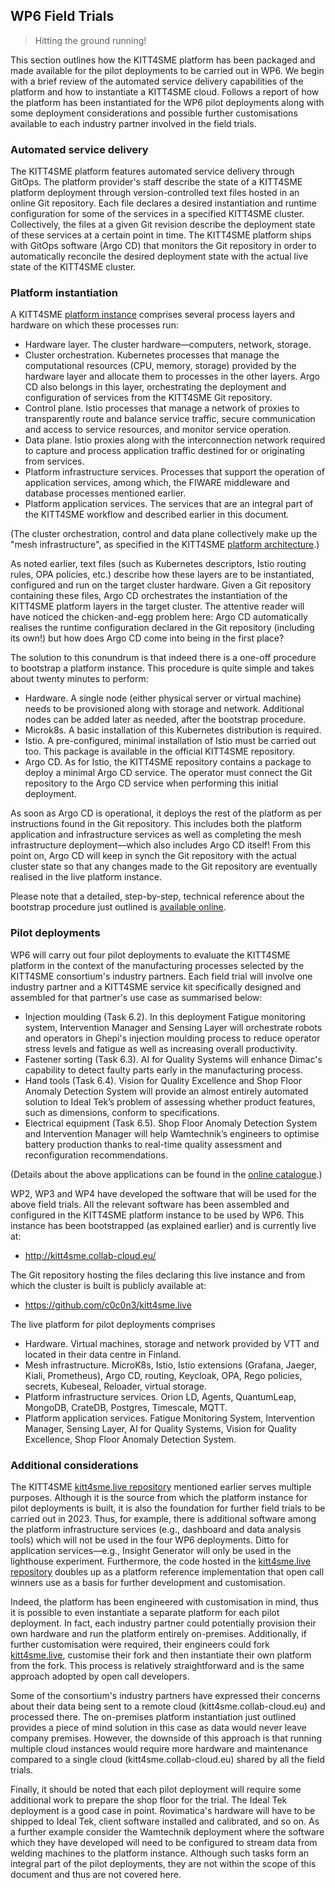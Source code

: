WP6 Field Trials
----------------
> Hitting the ground running!

This section outlines how the KITT4SME platform has been packaged
and made available for the pilot deployments to be carried out in
WP6. We begin with a brief review of the automated service delivery
capabilities of the platform and how to instantiate a KITT4SME cloud.
Follows a report of how the platform has been instantiated for the
WP6 pilot deployments along with some deployment considerations and
possible further customisations available to each industry partner
involved in the field trials.


### Automated service delivery

The KITT4SME platform features automated service delivery through
GitOps. The platform provider's staff describe the state of a KITT4SME
platform deployment through version-controlled text files hosted in
an online Git repository. Each file declares a desired instantiation
and runtime configuration for some of the services in a specified
KITT4SME cluster. Collectively, the files at a given Git revision
describe the deployment state of these services at a certain point
in time. The KITT4SME platform ships with GitOps software (Argo CD)
that monitors the Git repository in order to automatically reconcile
the desired deployment state with the actual live state of the KITT4SME
cluster.


### Platform instantiation

A KITT4SME [platform instance][arch.cloud] comprises several process
layers and hardware on which these processes run:

* Hardware layer. The cluster hardware—computers, network, storage.
* Cluster orchestration. Kubernetes processes that manage the computational
  resources (CPU, memory, storage) provided by the hardware layer and
  allocate them to processes in the other layers. Argo CD also belongs
  in this layer, orchestrating the deployment and configuration of
  services from the KITT4SME Git repository.
* Control plane. Istio processes that manage a network of proxies to
  transparently route and balance service traffic, secure communication
  and access to service resources, and monitor service operation.
* Data plane. Istio proxies along with the interconnection network
  required to capture and process application traffic destined for
  or originating from services.
* Platform infrastructure services. Processes that support the operation
  of application services, among which, the FIWARE middleware and database
  processes mentioned earlier.
* Platform application services. The services that are an integral
  part of the KITT4SME workflow and described earlier in this document.

(The cluster orchestration, control and data plane collectively make
up the "mesh infrastructure", as specified in the KITT4SME [platform
architecture][arch.cloud].)

As noted earlier, text files (such as Kubernetes descriptors, Istio
routing rules, OPA policies, etc.) describe how these layers are to
be instantiated, configured and run on the target cluster hardware.
Given a Git repository containing these files, Argo CD orchestrates
the instantiation of the KITT4SME platform layers in the target cluster.
The attentive reader will have noticed the chicken-and-egg problem
here: Argo CD automatically realises the runtime configuration declared
in the Git repository (including its own!) but how does Argo CD come
into being in the first place?

The solution to this conundrum is that indeed there is a one-off
procedure to bootstrap a platform instance. This procedure is quite
simple and takes about twenty minutes to perform:

* Hardware. A single node (either physical server or virtual machine)
  needs to be provisioned along with storage and network. Additional
  nodes can be added later as needed, after the bootstrap procedure.
* Microk8s. A basic installation of this Kubernetes distribution is
  required.
* Istio. A pre-configured, minimal installation of Istio must be carried
  out too. This package is available in the official KITT4SME repository.
* Argo CD. As for Istio, the KITT4SME repository contains a package
  to deploy a minimal Argo CD service. The operator must connect the
  Git repository to the Argo CD service when performing this initial
  deployment.

As soon as Argo CD is operational, it deploys the rest of the platform
as per instructions found in the Git repository. This includes both
the platform application and infrastructure services as well as completing
the mesh infrastructure deployment—which also includes Argo CD itself!
From this point on, Argo CD will keep in synch the Git repository with
the actual cluster state so that any changes made to the Git repository
are eventually realised in the live platform instance.

Please note that a detailed, step-by-step, technical reference about
the bootstrap procedure just outlined is [available online][bootstrap].


### Pilot deployments

WP6 will carry out four pilot deployments to evaluate the KITT4SME
platform in the context of the manufacturing processes selected by
the KITT4SME consortium's industry partners. Each field trial will
involve one industry partner and a KITT4SME service kit specifically
designed and assembled for that partner's use case as summarised below:

* Injection moulding (Task 6.2). In this deployment Fatigue monitoring
  system, Intervention Manager and Sensing Layer will orchestrate
  robots and operators in Ghepi's injection moulding process to reduce
  operator stress levels and fatigue as well as increasing overall
  productivity.
* Fastener sorting (Task 6.3). AI for Quality Systems will enhance
  Dimac's capability to detect faulty parts early in the manufacturing
  process.
* Hand tools (Task 6.4). Vision for Quality Excellence and Shop Floor
  Anomaly Detection System will provide an almost entirely automated
  solution to Ideal Tek’s problem of assessing whether product features,
  such as dimensions, conform to specifications.
* Electrical equipment (Task 6.5). Shop Floor Anomaly Detection System
  and Intervention Manager will help Wamtechnik’s engineers to optimise
  battery production thanks to real-time quality assessment and reconfiguration
  recommendations.

(Details about the above applications can be found in the [online
catalogue][arch.catalogue].)

WP2, WP3 and WP4 have developed the software that will be used for
the above field trials. All the relevant software has been assembled
and configured in the KITT4SME platform instance to be used by WP6.
This instance has been bootstrapped (as explained earlier) and is
currently live at:

* http://kitt4sme.collab-cloud.eu/

The Git repository hosting the files declaring this live instance
and from which the cluster is built is publicly available at:

* https://github.com/c0c0n3/kitt4sme.live

The live platform for pilot deployments comprises 

* Hardware. Virtual machines, storage and network provided by VTT
  and located in their data centre in Finland.
* Mesh infrastructure. MicroK8s, Istio, Istio extensions (Grafana,
  Jaeger, Kiali, Prometheus), Argo CD, routing, Keycloak, OPA, Rego
  policies, secrets, Kubeseal, Reloader, virtual storage.
* Platform infrastructure services. Orion LD, Agents, QuantumLeap,
  MongoDB, CrateDB, Postgres, Timescale, MQTT.
* Platform application services. Fatigue Monitoring System, Intervention
  Manager, Sensing Layer, AI for Quality Systems, Vision for Quality
  Excellence, Shop Floor Anomaly Detection System. 


### Additional considerations

The KITT4SME [kitt4sme.live repository][k4s.repo] mentioned earlier
serves multiple purposes. Although it is the source from which the
platform instance for pilot deployments is built, it is also the
foundation for further field trials to be carried out in 2023. Thus,
for example, there is additional software among the platform infrastructure
services (e.g., dashboard and data analysis tools) which will not be
used in the four WP6 deployments. Ditto for application services—e.g.,
Insight Generator will only be used in the lighthouse experiment.
Furthermore, the code hosted in the [kitt4sme.live repository][k4s.repo]
doubles up as a platform reference implementation that open call winners
use as a basis for further development and customisation.

Indeed, the platform has been engineered with customisation in mind,
thus it is possible to even instantiate a separate platform for each
pilot deployment. In fact, each industry partner could potentially
provision their own hardware and run the platform entirely on-premises.
Additionally, if further customisation were required, their engineers
could fork [kitt4sme.live][k4s.repo], customise their fork and then
instantiate their own platform from the fork. This process is relatively
straightforward and is the same approach adopted by open call developers.

Some of the consortium's industry partners have expressed their concerns
about their data being sent to a remote cloud (kitt4sme.collab-cloud.eu)
and processed there. The on-premises platform instantiation just outlined
provides a piece of mind solution in this case as data would never
leave company premises. However, the downside of this approach is
that running multiple cloud instances would require more hardware
and maintenance compared to a single cloud (kitt4sme.collab-cloud.eu)
shared by all the field trials.

Finally, it should be noted that each pilot deployment will require
some additional work to prepare the shop floor for the trial. The
Ideal Tek deployment is a good case in point. Rovimatica's hardware
will have to be shipped to Ideal Tek, client software installed and
calibrated, and so on. As a further example consider the Wamtechnik
deployment where the software which they have developed will need
to be configured to stream data from welding machines to the platform
instance. Although such tasks form an integral part of the pilot
deployments, they are not within the scope of this document and thus
are not covered here.




[arch.catalogue]: https://github.com/c0c0n3/kitt4sme/blob/master/arch/catalogue/README.md
[arch.cloud]: https://github.com/c0c0n3/kitt4sme/blob/master/arch/mesh/cloud.md
[bootstrap]: https://github.com/c0c0n3/kitt4sme.live/blob/main/docs/bootstrap.md
[k4s.repo]: https://github.com/c0c0n3/kitt4sme.live
